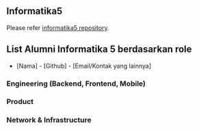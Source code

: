 ## Informatika5

Please refer [informatika5 repository](https://github.com/informatika5/informatika5.github.io/edit/main/index.md).

## List Alumni Informatika 5 berdasarkan role

- [Nama] - [Github] - [Email/Kontak yang lainnya]

### Engineering (Backend, Frontend, Mobile)

### Product

### Network & Infrastructure
